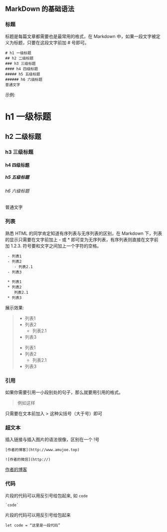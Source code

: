 
## MarkDown 的基础语法


### 标题
标题是每篇文章都需要也是最常用的格式，在 Markdown 中，如果一段文字被定义为标题，只要在这段文字前加 # 号即可。

```
# h1 一级标题
## h2 二级标题
### h3 三级标题
#### h4 四级标题
##### h5 五级标题
###### h6 六级标题
普通文字
```
示例:

# h1 一级标题
## h2 二级标题
### h3 三级标题
#### h4 四级标题
##### h5 五级标题
###### h6 六级标题
普通文字





### 列表
熟悉 HTML 的同学肯定知道有序列表与无序列表的区别，在 Markdown 下，列表的显示只需要在文字前加上 - 或 * 即可变为无序列表，有序列表则直接在文字前加 1.2.3. 符号要和文字之间加上一个字符的空格。

```
 - 列表1
 - 列表2
    - 列表2.1
 - 列表3

 * 列表1
 * 列表2
    列表2.1
 * 列表3
```
展示效果:

> - 列表1
> - 列表2
>     - 列表2.1
> - 列表3
>
> * 列表1
> * 列表2
>     * 列表2.1
> * 列表3


### 引用
如果你需要引用一小段别处的句子，那么就要用引用的格式。

> 例如这样

只需要在文本前加入 > 这种尖括号（大于号）即可



### 超文本
插入链接与插入图片的语法很像，区别在一个 !号

```
[作者的博客](http://www.amujoe.top)

![作者的微信](http://)
```
[作者的博客](http://www.amujoe.top)




### 代码
片段的代码可以用反引号给包起来, 如 ` code `

    `code`

片段的代码可以用反引号给包起来
```
let code = “这里是一段代码”
```
